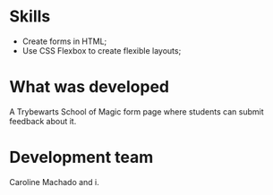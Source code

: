# Skills

* Create forms in HTML;
* Use CSS Flexbox to create flexible layouts;

# What was developed

A Trybewarts School of Magic form page where students can submit feedback about it.

# Development team

Caroline Machado and i.
